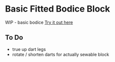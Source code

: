 # Basic Fitted Bodice Block

WIP - basic bodice
[Try it out here](https://bodice-block-sannek.netlify.app/)

## To Do

- true up dart legs
- rotate / shorten darts for actually sewable block

